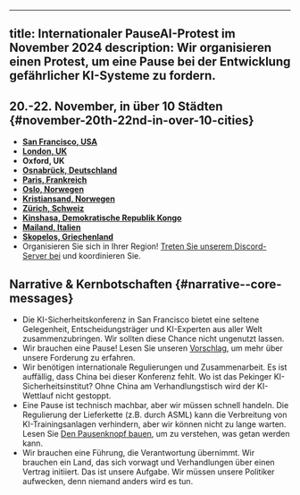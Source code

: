 

---
title: Internationaler PauseAI-Protest im November 2024
description: Wir organisieren einen Protest, um eine Pause bei der Entwicklung gefährlicher KI-Systeme zu fordern.
---
## 20.-22. November, in über 10 Städten {#november-20th-22nd-in-over-10-cities}

- **[San Francisco, USA](https://facebook.com/events/s/tell-anthropic-to-pause-ai/917486370313748/)**
- **[London, UK](https://lu.ma/qtlk8l6y)**
- **Oxford, UK**
- **[Osnabrück, Deutschland](https://lu.ma/glguga9k)**
- **[Paris, Frankreich](https://lu.ma/0tjhnnf9)**
- **[Oslo, Norwegen](https://fb.me/e/5OYXuGCj4)**
- **[Kristiansand, Norwegen](https://facebook.com/events/s/internasjonal-protest-kristian/920543192766699/)**
- **[Zürich, Schweiz](https://lu.ma/t031iy9r)**
- **[Kinshasa, Demokratische Republik Kongo](https://lu.ma/klejgi5p)**
- **[Mailand, Italien](https://chat.whatsapp.com/Cue9aeK6kpJFoDxT3xV9Zx)**
- **[Skopelos, Griechenland](https://lu.ma/lpl93rlo)**
- Organisieren Sie sich in Ihrer Region! [Treten Sie unserem Discord-Server bei](https://discord.gg/2XXWXvErfA) und koordinieren Sie.

## Narrative & Kernbotschaften {#narrative--core-messages}

- Die KI-Sicherheitskonferenz in San Francisco bietet eine seltene Gelegenheit, Entscheidungsträger und KI-Experten aus aller Welt zusammenzubringen. Wir sollten diese Chance nicht ungenutzt lassen.
- Wir brauchen eine Pause! Lesen Sie unseren [Vorschlag](/proposal), um mehr über unsere Forderung zu erfahren.
- Wir benötigen internationale Regulierungen und Zusammenarbeit. Es ist auffällig, dass China bei dieser Konferenz fehlt. Wo ist das Pekinger KI-Sicherheitsinstitut? Ohne China am Verhandlungstisch wird der KI-Wettlauf nicht gestoppt.
- Eine Pause ist technisch machbar, aber wir müssen schnell handeln. Die Regulierung der Lieferkette (z.B. durch ASML) kann die Verbreitung von KI-Trainingsanlagen verhindern, aber wir können nicht zu lange warten. Lesen Sie [Den Pausenknopf bauen](/building-the-pause-button), um zu verstehen, was getan werden kann.
- Wir brauchen eine Führung, die Verantwortung übernimmt. Wir brauchen ein Land, das sich vorwagt und Verhandlungen über einen Vertrag initiiert. Das ist unsere Aufgabe. Wir müssen unsere Politiker aufwecken, denn niemand anders wird es tun.